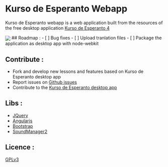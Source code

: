 Kurso de Esperanto Webapp
================

Kurso de Esperanto webapp is a  web application built from the resources of the free desktop application [Kurso de Esperanto 4](http://www.kurso.com.br/index.php?en)

<img align="center" src="https://raw.githubusercontent.com/benahm/Kurso-de-Esperanto-Webapp/master/app/img/screenshot1.png"/>
## Roadmap :
- [ ] Bug fixes
- [ ] Upload tranlation files
- [ ] Package the application as desktop app with node-webkit


## Contribute :
* Fork and develop new lessons and features based on Kurso de Esperanto desktop app
* Report issues on [Github issues](https://github.com/benahm/Kurso-de-Esperanto-webapp/issues)
* Contribute to the [Kurso de Esperanto desktop app](http://www.kurso.com.br/index.php?en)

## Libs :
* [JQuery](http://jquery.com)
* [Angularjs](http://angularjs.org)
* [Bootstrap](http://getbootstrap.com)
* [SoundManager2](http://www.schillmania.com/projects/soundmanager2)

## Licence :
[GPLv3](http://www.gnu.org/licenses/gpl.txt)
